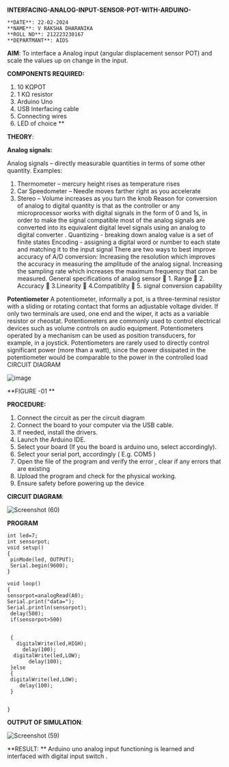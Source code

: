 **INTERFACING-ANALOG-INPUT-SENSOR-POT-WITH-ARDUINO-**
```
**DATE**: 22-02-2024
**NAME**: V RAKSHA DHARANIKA
**ROLL NO**: 212223230167
**DEPARTMANT**: AIDS
```
**AIM**:  To interface a Analog  input (angular displacement sensor POT) and scale the values up on change in the input.


**COMPONENTS REQUIRED:**
1.	10 KΩPOT
2.	1 KΩ resistor 
3.	Arduino Uno 
4.	USB Interfacing cable 
5.	Connecting wires 
6.	LED of choice 
**


**THEORY**: 

**Analog signals:**

Analog signals – directly measurable quantities in terms of some other quantity.
Examples:
1. Thermometer – mercury height rises as temperature rises
2. Car Speedometer – Needle moves farther right as you accelerate
3. Stereo – Volume increases as you turn the knob
Reason for conversion of analog to digital quantity is that as the controller or any microprocessor works with digital signals in the form of 0 and 1s, in order to make the signal compatible  most of the analog signals are converted into its equivalent digital level signals using an analog to digital converter .
Quantizing - breaking down analog value is a set of finite states
Encoding - assigning a digital word or number to each state and matching it to the input signal
 There are two ways to best improve accuracy of A/D conversion:
Increasing the resolution which improves the accuracy in measuring the amplitude of the analog signal.
Increasing the sampling rate which increases the maximum frequency that can be measured.
General specifications of analog sensor
	1. Range
	2. Accuracy
	3.Linearity
	4.Compatiblity
	5. signal conversion capability

**Potentiometer**
A potentiometer, informally a pot, is a three-terminal resistor with a sliding or rotating contact that forms an adjustable voltage divider. If only two terminals are used, one end and the wiper, it acts as a variable resistor or rheostat.
Potentiometers are commonly used to control electrical devices such as volume controls on audio equipment. Potentiometers operated by a mechanism can be used as position transducers, for example, in a joystick. Potentiometers are rarely used to directly control significant power (more than a watt), since the power dissipated in the potentiometer would be comparable to the power in the controlled load
CIRCUIT DIAGRAM





![image](https://user-images.githubusercontent.com/36288975/163530788-eec3cdc3-95e8-4d2d-8349-6d0ea4c9439c.png)

**FIGURE -01
**

**PROCEDURE:**

1.	Connect the circuit as per the circuit diagram 
2.	Connect the board to your computer via the USB cable.
3.	If needed, install the drivers.
4.	Launch the Arduino IDE.
5.	Select your board (If you the board is arduino uno, select accordingly).
6.	Select your serial port, accordingly ( E.g. COM5 )
7.	Open the file of the program  and verify the error , clear if any errors that are existing 
8.	Upload the program and check for the physical working. 
9.	Ensure safety before powering up the device 

**CIRCUIT DIAGRAM**:


![Screenshot (60)](https://github.com/rakshadharanika/EXPERIMENT-NO--02-INTERFACING-ANALOG-INPUT-SENSOR-POT-WITH-ARDUINO-/assets/149348380/0b70cdd0-2529-480f-bead-3c3825e1770f)



**PROGRAM** 

 ```
int led=7;
int sensorpot;
void setup()
{
  pinMode(led, OUTPUT);
  Serial.begin(9600);
}

void loop()
{
 sensorpot=analogRead(A0);
 Serial.print("data=");
 Serial.println(sensorpot);
  delay(500);
  if(sensorpot>500)

  
  {
    digitalWrite(led,HIGH);
      delay(100); 
   digitalWrite(led,LOW);
        delay(100); 
  }else
  {
  digitalWrite(led,LOW);
     delay(100);
  }
    
    
}

```




**OUTPUT OF SIMULATION**:



![Screenshot (59)](https://github.com/rakshadharanika/EXPERIMENT-NO--02-INTERFACING-ANALOG-INPUT-SENSOR-POT-WITH-ARDUINO-/assets/149348380/74c5a38c-9793-4a05-a36b-b5364abae99a)










**RESULT: ** Arduino uno analog input functioning is learned and interfaced with digital input switch .
